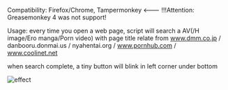 Compatibility:
Firefox/Chrome,
Tampermonkey <--- !!!Attention: Greasemonkey 4 was not support!

Usage:
every time you open a web page, script will search a AV(/H image/Ero manga/Porn video) with page title relate 
from www.dmm.co.jp / danbooru.donmai.us / nyahentai.org / www.pornhub.com / www.coolinet.net

when search complete, a tiny button will blink in left corner under bottom


![effect](https://github.com/zhuzemin/av_everywhere/raw/master/QQͼƬ20200226031530.png)
